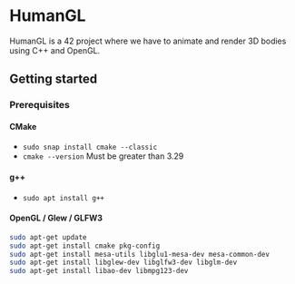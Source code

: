 # HumanGL

HumanGL is a 42 project where we have to animate and render 3D bodies using C++ and OpenGL.

## Getting started

### Prerequisites

#### CMake

- `sudo snap install cmake --classic`
- `cmake --version` Must be greater than 3.29

#### g++

- `sudo apt install g++`

#### OpenGL / Glew / GLFW3

```bash
sudo apt-get update
sudo apt-get install cmake pkg-config
sudo apt-get install mesa-utils libglu1-mesa-dev mesa-common-dev
sudo apt-get install libglew-dev libglfw3-dev libglm-dev
sudo apt-get install libao-dev libmpg123-dev
```

